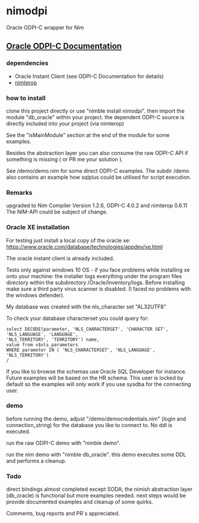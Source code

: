# nimodpi
Oracle ODPI-C wrapper for Nim

## [Oracle ODPI-C Documentation](https://oracle.github.io/odpi/)
 
### dependencies
- Oracle Instant Client (see ODPI-C Documentation for details)
- [nimterop](https://github.com/nimterop/nimterop) 

### how to install
clone this project directly or use "nimble install nimodpi".
then import the module "db_oracle" within your project. 
the dependent ODPI-C source is directly included into your project (via nimterop) 

See the "isMainModule" section at the end of the module for some examples.

Besides the abstraction layer you can also consume the raw ODPI-C API if something is
missing ( or PR me your solution ).

See /demo/demo.nim for some direct ODPI-C examples. 
The subdir /demo also contains an example how sqlplus could be utilised for script execution.

### Remarks
upgraded to Nim Compiler Version 1.2.6, ODPI-C 4.0.2 and nimterop 0.6.11
The NIM-API could be subject of change.

### Oracle XE installation
For testing just install a local copy of the oracle xe:
https://www.oracle.com/database/technologies/appdev/xe.html

The oracle instant client is already included.

Tests only against windows 10 OS - if you face problems while installing xe onto
your machine: the installer logs everything under the program files directory within the subdirectory
/Oracle/Inventory/logs. Before installing make sure a third party virus scanner is disabled.
(I faced no problems with the windows defender).

My database was created with the nls_character set "AL32UTF8"

To check your database characterset you could query for:

```PLSQL
select DECODE(parameter, 'NLS_CHARACTERSET', 'CHARACTER SET',
'NLS_LANGUAGE', 'LANGUAGE',
'NLS_TERRITORY', 'TERRITORY') name,
value from v$nls_parameters
WHERE parameter IN ( 'NLS_CHARACTERSET', 'NLS_LANGUAGE', 'NLS_TERRITORY')
/
```

If you like to browse the schemas use Oracle SQL Developer for instance.
Future examples will be based on the HR schema. 
This user is locked by default so the examples will only work if you use
sysdba for the connecting user.

### demo
before running the demo, adjust  "/demo/democredentials.nim" (login and connection_string) 
for the database you like to connect to. No ddl is executed. 

run the raw ODPI-C demo with "nimble demo".

run the nim demo with "nimble db_oracle".
this demo executes some DDL and performs a cleanup.

### Todo
direct bindings almost completed except SODA; 
the nimish abstraction layer (db_oracle) is functional but more examples needed.
next steps would be provide documented examples and cleanup of some quirks.

Comments, bug reports and PR´s appreciated.
